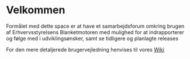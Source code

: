 # Velkommen

Formålet med dette space er at have et samarbejdsforum omkring brugen af Erhvervsstyrelsens Blanketmotoren med mulighed for at indrapporterer og følge med i udviklingsønsker, samt se tidligere og planlagte releases

For den mere detaljerede brugervejledning henvises til vores [Wiki](https://blanketmotor.atlassian.net/wiki/spaces/BW/overview "Blanketmotor Wiki")
